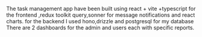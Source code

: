 The task management app have been built using react + vite +typescript for the frontend ,redux toolkit query,sonner for message notifications and react charts.
for the backend I used hono,drizzle and postgresql for my database
There are 2 dashboards for the admin and users each with specific reports.
